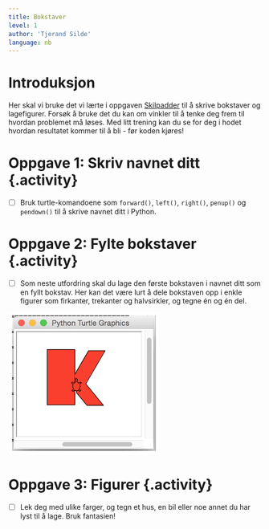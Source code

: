```yaml
---
title: Bokstaver
level: 1
author: 'Tjerand Silde'
language: nb
---
```



# Introduksjon

Her skal vi bruke det vi lærte i oppgaven
[Skilpadder](../skilpadder/skilpadder.html) til å skrive bokstaver og
lagefigurer. Forsøk å bruke det du kan om vinkler til å tenke deg frem til
hvordan problemet må løses. Med litt trening kan du se for deg i hodet hvordan
resultatet kommer til å bli - før koden kjøres!


# Oppgave 1: Skriv navnet ditt {.activity}

- [ ] Bruk turtle-komandoene som `forward()`, `left()`, `right()`, `penup()` og
`pendown()` til å skrive navnet ditt i Python.


# Oppgave 2: Fylte bokstaver {.activity}

- [ ] Som neste utfordring skal du lage den første bokstaven i navnet ditt som
en fyllt bokstav. Her kan det være lurt å dele bokstaven opp i enkle figurer som
firkanter, trekanter og halvsirkler, og tegne én og én del.

![Bilde av en stor rød K tegnet med skilpadde](stor_k.png)


# Oppgave 3: Figurer {.activity}

- [ ] Lek deg med ulike farger, og tegn et hus, en bil eller noe annet du har
lyst til å lage. Bruk fantasien!
